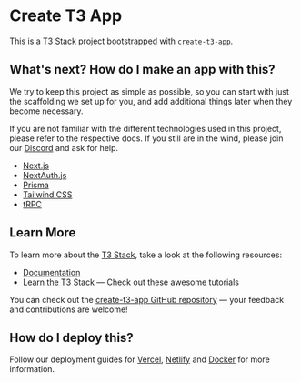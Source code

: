 # Create T3 App

This is a [T3 Stack](https://create.t3.gg/) project bootstrapped with `create-t3-app`.

## What's next? How do I make an app with this?

We try to keep this project as simple as possible, so you can start with just the scaffolding we set up for you, and add
additional things later when they become necessary.

If you are not familiar with the different technologies used in this project, please refer to the respective docs. If
you still are in the wind, please join our [Discord](https://t3.gg/discord) and ask for help.

-   [Next.js](https://nextjs.org)
-   [NextAuth.js](https://next-auth.js.org)
-   [Prisma](https://prisma.io)
-   [Tailwind CSS](https://tailwindcss.com)
-   [tRPC](https://trpc.io)

## Learn More

To learn more about the [T3 Stack](https://create.t3.gg/), take a look at the following resources:

-   [Documentation](https://create.t3.gg/)
-   [Learn the T3 Stack](https://create.t3.gg/en/faq#what-learning-resources-are-currently-available) — Check out these
    awesome tutorials

You can check out the [create-t3-app GitHub repository](https://github.com/t3-oss/create-t3-app) — your feedback and
contributions are welcome!

## How do I deploy this?

Follow our deployment guides
for [Vercel](https://create.t3.gg/en/deployment/vercel), [Netlify](https://create.t3.gg/en/deployment/netlify)
and [Docker](https://create.t3.gg/en/deployment/docker) for more information.
